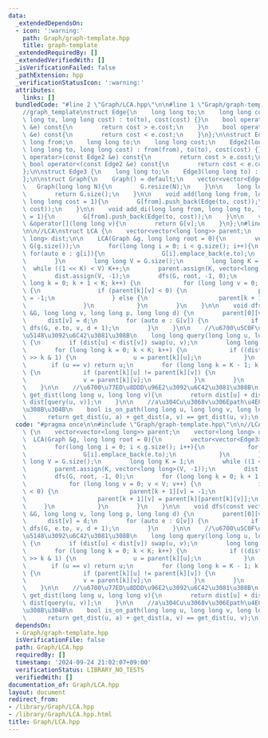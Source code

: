 ```yaml
---
data:
  _extendedDependsOn:
  - icon: ':warning:'
    path: Graph/graph-template.hpp
    title: graph-template
  _extendedRequiredBy: []
  _extendedVerifiedWith: []
  _isVerificationFailed: false
  _pathExtension: hpp
  _verificationStatusIcon: ':warning:'
  attributes:
    links: []
  bundledCode: "#line 2 \"Graph/LCA.hpp\"\n\n#line 1 \"Graph/graph-template.hpp\"\n\
    //graph_template\nstruct Edge{\n    long long to;\n    long long cost;\n    Edge(long\
    \ long to, long long cost) : to(to), cost(cost) {}\n    bool operator>(const Edge\
    \ &e) const{\n        return cost > e.cost;\n    }\n    bool operator<(const Edge\
    \ &e) const{\n        return cost < e.cost;\n    }\n};\n\nstruct Edge2{\n    long\
    \ long from;\n    long long to;\n    long long cost;\n    Edge2(long long from,\
    \ long long to, long long cost) : from(from), to(to), cost(cost) {}\n    bool\
    \ operator>(const Edge2 &e) const{\n        return cost > e.cost;\n    }\n   \
    \ bool operator<(const Edge2 &e) const{\n        return cost < e.cost;\n    }\n\
    };\n\nstruct Edge3 {\n    long long to;\n    Edge3(long long to) : to(to) {}\n\
    };\n\nstruct Graph{\n    Graph() = default;\n    vector<vector<Edge>> G;\n\n \
    \   Graph(long long N){\n        G.resize(N);\n    }\n\n    long long size(){\n\
    \        return G.size();\n    }\n\n    void add(long long from, long long to,\
    \ long long cost = 1){\n        G[from].push_back(Edge(to, cost));\n        G[to].push_back(Edge(from,\
    \ cost));\n    }\n\n    void add_di(long long from, long long to, long long cost\
    \ = 1){\n        G[from].push_back(Edge(to, cost));\n    }\n\n    vector<Edge>\
    \ &operator[](long long v){\n        return G[v];\n    }\n};\n#line 4 \"Graph/LCA.hpp\"\
    \n\n//LCA\nstruct LCA {\n    vector<vector<long long>> parent;\n    vector<long\
    \ long> dist;\n\n    LCA(Graph &g, long long root = 0){\n        vector<vector<Edge3>>\
    \ G(g.size());\n        for(long long i = 0; i < g.size(); i++){\n           \
    \ for(auto e : g[i]){\n                G[i].emplace_back(e.to);\n            }\n\
    \        }\n        long long V = G.size();\n        long long K = 1;\n      \
    \  while ((1 << K) < V) K++;\n        parent.assign(K, vector<long long>(V, -1));\n\
    \        dist.assign(V, -1);\n        dfs(G, root, -1, 0);\n        for (long\
    \ long k = 0; k + 1 < K; k++) {\n            for (long long v = 0; v < V; v++)\
    \ {\n                if (parent[k][v] < 0) {\n                    parent[k + 1][v]\
    \ = -1;\n                } else {\n                    parent[k + 1][v] = parent[k][parent[k][v]];\n\
    \                }\n            }\n        }\n    }\n\n    void dfs(const vector<vector<Edge3>>\
    \ &G, long long v, long long p, long long d) {\n        parent[0][v] = p;\n  \
    \      dist[v] = d;\n        for (auto e : G[v]) {\n            if (e.to != p)\
    \ dfs(G, e.to, v, d + 1);\n        }\n    }\n\n    //\u6700\u5C0F\u5171\u901A\u7956\
    \u5148\u3092\u6C42\u3081\u308B\n    long long query(long long u, long long v)\
    \ {\n        if (dist[u] < dist[v]) swap(u, v);\n        long long K = parent.size();\n\
    \        for (long long k = 0; k < K; k++) {\n            if ((dist[u] - dist[v])\
    \ >> k & 1) {\n                u = parent[k][u];\n            }\n        }\n \
    \       if (u == v) return u;\n        for (long long k = K - 1; k >= 0; k--)\
    \ {\n            if (parent[k][u] != parent[k][v]) {\n                u = parent[k][u];\n\
    \                v = parent[k][v];\n            }\n        }\n        return parent[0][u];\n\
    \    }\n\n    //\u6700\u77ED\u8DDD\u96E2\u3092\u6C42\u3081\u308B\n    long long\
    \ get_dist(long long u, long long v){\n        return dist[u] + dist[v] - 2 *\
    \ dist[query(u, v)];\n    }\n\n    //a\u304Cu\u3068v\u306Epath\u4E0A\u306B\u3042\
    \u308B\u304B\n    bool is_on_path(long long u, long long v, long long a){\n  \
    \      return get_dist(u, a) + get_dist(a, v) == get_dist(u, v);\n    }\n};\n"
  code: "#pragma once\n\n#include \"Graph/graph-template.hpp\"\n\n//LCA\nstruct LCA\
    \ {\n    vector<vector<long long>> parent;\n    vector<long long> dist;\n\n  \
    \  LCA(Graph &g, long long root = 0){\n        vector<vector<Edge3>> G(g.size());\n\
    \        for(long long i = 0; i < g.size(); i++){\n            for(auto e : g[i]){\n\
    \                G[i].emplace_back(e.to);\n            }\n        }\n        long\
    \ long V = G.size();\n        long long K = 1;\n        while ((1 << K) < V) K++;\n\
    \        parent.assign(K, vector<long long>(V, -1));\n        dist.assign(V, -1);\n\
    \        dfs(G, root, -1, 0);\n        for (long long k = 0; k + 1 < K; k++) {\n\
    \            for (long long v = 0; v < V; v++) {\n                if (parent[k][v]\
    \ < 0) {\n                    parent[k + 1][v] = -1;\n                } else {\n\
    \                    parent[k + 1][v] = parent[k][parent[k][v]];\n           \
    \     }\n            }\n        }\n    }\n\n    void dfs(const vector<vector<Edge3>>\
    \ &G, long long v, long long p, long long d) {\n        parent[0][v] = p;\n  \
    \      dist[v] = d;\n        for (auto e : G[v]) {\n            if (e.to != p)\
    \ dfs(G, e.to, v, d + 1);\n        }\n    }\n\n    //\u6700\u5C0F\u5171\u901A\u7956\
    \u5148\u3092\u6C42\u3081\u308B\n    long long query(long long u, long long v)\
    \ {\n        if (dist[u] < dist[v]) swap(u, v);\n        long long K = parent.size();\n\
    \        for (long long k = 0; k < K; k++) {\n            if ((dist[u] - dist[v])\
    \ >> k & 1) {\n                u = parent[k][u];\n            }\n        }\n \
    \       if (u == v) return u;\n        for (long long k = K - 1; k >= 0; k--)\
    \ {\n            if (parent[k][u] != parent[k][v]) {\n                u = parent[k][u];\n\
    \                v = parent[k][v];\n            }\n        }\n        return parent[0][u];\n\
    \    }\n\n    //\u6700\u77ED\u8DDD\u96E2\u3092\u6C42\u3081\u308B\n    long long\
    \ get_dist(long long u, long long v){\n        return dist[u] + dist[v] - 2 *\
    \ dist[query(u, v)];\n    }\n\n    //a\u304Cu\u3068v\u306Epath\u4E0A\u306B\u3042\
    \u308B\u304B\n    bool is_on_path(long long u, long long v, long long a){\n  \
    \      return get_dist(u, a) + get_dist(a, v) == get_dist(u, v);\n    }\n};\n"
  dependsOn:
  - Graph/graph-template.hpp
  isVerificationFile: false
  path: Graph/LCA.hpp
  requiredBy: []
  timestamp: '2024-09-24 21:02:07+09:00'
  verificationStatus: LIBRARY_NO_TESTS
  verifiedWith: []
documentation_of: Graph/LCA.hpp
layout: document
redirect_from:
- /library/Graph/LCA.hpp
- /library/Graph/LCA.hpp.html
title: Graph/LCA.hpp
---
```

